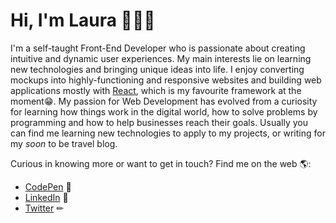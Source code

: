 # Hi, I'm Laura 🙋🏽‍♀️

I'm a self-taught Front-End Developer who is passionate about creating intuitive and dynamic user experiences. My main interests lie on learning new technologies and bringing unique ideas into life. I enjoy converting mockups into highly-functioning and responsive websites and building web applications mostly with [React](https://reactjs.org/), which is my favourite framework at the moment😁. My passion for Web Development has evolved from a curiosity for learning how things work in the digital world, how to solve problems by programming and how to help businesses reach their goals. Usually you can find me learning new technologies to apply to my projects, or writing for my *soon* to be travel blog.

Curious in knowing more or want to get in touch? Find me on the web 🌎:

- [CodePen](https://codepen.io/laura-rodd) 🎨
- [LinkedIn](https://www.linkedin.com/in/laura-rodd/) 💼
- [Twitter](https://twitter.com/missrodd) ✏

